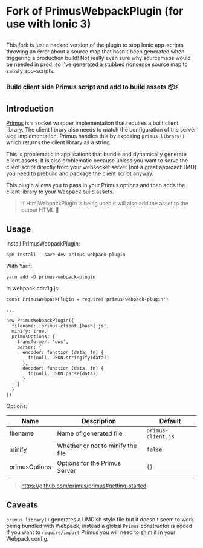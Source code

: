 # Fork of PrimusWebpackPlugin (for use with Ionic 3)
##
This fork is just a hacked version of the plugin to stop Ionic app-scripts throwing an error about a source map that hasn't been generated when triggering a production build! Not really even sure why sourcemaps would be needed in prod, so I've generated a stubbed nonsense source map to satisfy app-scripts.
### Build client side Primus script and add to build assets 📦⚡

## Introduction
[Primus](https://github.com/primus/primus) is a socket wrapper implementation that requires a built client library. The client library also needs to match the configuration of the server side implementation. Primus handles this by exposing `primus.library()` which returns the client library as a string.

This is problematic in applications that bundle and dynamically generate client assets. It is also problematic because unless you want to serve the client script directly from your websocket server (not a great approach IMO) you need to prebuild and package the client script anyway.

This plugin allows you to pass in your Primus options and then adds the client library to your Webpack build assets.

> If HtmlWebpackPlugin is being used it will also add the asset to the output HTML :tada:

## Usage

Install PrimusWebpackPlugin:

```shell
npm install --save-dev primus-webpack-plugin
```

With Yarn:

```shell
yarn add -D primus-webpack-plugin
```

In webpack.config.js:

```shell
const PrimusWebpackPlugin = require('primus-webpack-plugin')

...

new PrimusWebpackPlugin({
  filename: 'primus-client.[hash].js',
  minify: true,
  primusOptions: {
    transformer: 'uws',
    parser: {
      encoder: function (data, fn) {
        fn(null, JSON.stringify(data))
      },
      decoder: function (data, fn) {
        fn(null, JSON.parse(data))
      }
    }
  }
})
```

Options:

Name                | Description                               | Default
--------------------|-------------------------------------------|---------------
filename            | Name of generated file                    | `primus-client.js`
minify              | Whether or not to minify the file         | `false`
primusOptions       | Options for the Primus Server             | `{}`

> https://github.com/primus/primus#getting-started

## Caveats

`primus.library()` generates a UMDish style file but it doesn't seem to work being bundled with Webpack, instead a global `Primus` constructor is added. If you want to `require/import` Primus you will need to [shim](https://github.com/webpack/docs/wiki/shimming-modules#plugin-provideplugin) it in your Webpack config.

